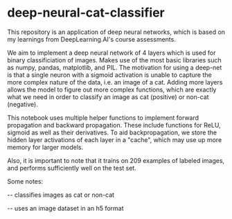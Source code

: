 # deep-neural-cat-classifier #
This repository is an application of deep neural networks, which is based on my learnings from DeepLearning.AI's course assessments. 

We aim to implement a deep neural network of 4 layers which is used for binary classificiation of images. Makes use of the most basic libraries such
as numpy, pandas, matplotlib, and PIL. The motivation for using a deep-net is that a single neuron with a sigmoid activation is unable to capture 
the more complex nature of the data, i.e. an image of a cat. Adding more layers allows the model to figure out more complex functions, which are 
exactly what we need in order to classify an image as cat (positive) or non-cat (negative).

This notebook uses multiple helper functions to implement forward propagation and backward propagation. These include functions for ReLU, sigmoid as 
well as their derivatives. To aid backpropagation, we store the hidden layer activations of each layer in a "cache", which may use up more memory
for larger models.

Also, it is important to note that it trains on 209 examples of labeled images, and performs sufficiently well on the test set.

Some notes:

-- classifies images as cat or non-cat

-- uses an image dataset in an h5 format
